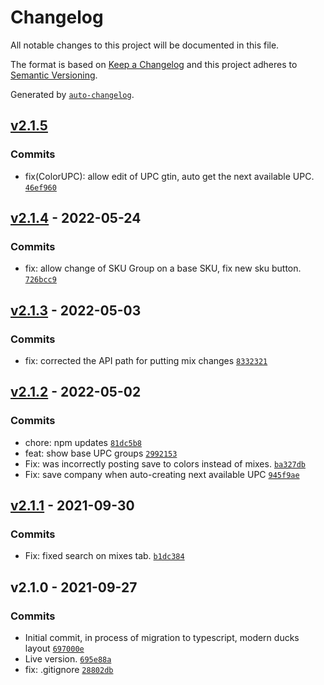 # Changelog

All notable changes to this project will be documented in this file.

The format is based on [Keep a Changelog](https://keepachangelog.com/en/1.0.0/)
and this project adheres to [Semantic Versioning](https://semver.org/spec/v2.0.0.html).

Generated by [`auto-changelog`](https://github.com/CookPete/auto-changelog).

## [v2.1.5](https://github.com/UtahGooner/sku-system/compare/v2.1.4...v2.1.5)

### Commits

- fix(ColorUPC): allow edit of UPC gtin, auto get the next available UPC. [`46ef960`](https://github.com/UtahGooner/sku-system/commit/46ef9606c82a9fd7c7c477e559cf17fedae3ee44)

## [v2.1.4](https://github.com/UtahGooner/sku-system/compare/v2.1.3...v2.1.4) - 2022-05-24

### Commits

- fix: allow change of SKU Group on a base SKU, fix new sku button. [`726bcc9`](https://github.com/UtahGooner/sku-system/commit/726bcc96af79122f3b4c5c7fd3682540ff9c9326)

## [v2.1.3](https://github.com/UtahGooner/sku-system/compare/v2.1.2...v2.1.3) - 2022-05-03

### Commits

- fix: corrected the API path for putting mix changes [`8332321`](https://github.com/UtahGooner/sku-system/commit/83323210ae1d49acebd5293598b730ae8d51c2fd)

## [v2.1.2](https://github.com/UtahGooner/sku-system/compare/v2.1.1...v2.1.2) - 2022-05-02

### Commits

- chore: npm updates [`81dc5b8`](https://github.com/UtahGooner/sku-system/commit/81dc5b8a0b2a2102fd53d4b2370271aabbac700e)
- feat: show base UPC groups [`2992153`](https://github.com/UtahGooner/sku-system/commit/29921533482897229771b7029bd58fefb1e937d9)
- Fix: was incorrectly posting save to colors instead of mixes. [`ba327db`](https://github.com/UtahGooner/sku-system/commit/ba327db70fa2b7f10b5ea9e0dff8162a9da8909c)
- Fix: save company when auto-creating next available UPC [`945f9ae`](https://github.com/UtahGooner/sku-system/commit/945f9ae6c72a39ff69c160518d768e645d648bb7)

## [v2.1.1](https://github.com/UtahGooner/sku-system/compare/v2.1.0...v2.1.1) - 2021-09-30

### Commits

- Fix: fixed search on mixes tab. [`b1dc384`](https://github.com/UtahGooner/sku-system/commit/b1dc3844aeba2e0b3cc6730c8aed67b37ae5022b)

## v2.1.0 - 2021-09-27

### Commits

- Initial commit, in process of migration to typescript, modern ducks layout [`697000e`](https://github.com/UtahGooner/sku-system/commit/697000e227a7f3a807e31912e3fc6d7c014fd09b)
- Live version. [`695e88a`](https://github.com/UtahGooner/sku-system/commit/695e88a549c51c2eb9bdd8dd3f04272d7137c37c)
- fix: .gitignore [`28802db`](https://github.com/UtahGooner/sku-system/commit/28802db16e79bc0d354e80901a62f02249d744d7)
